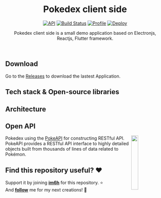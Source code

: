 <h1 align="center">Pokedex client side</h1>

<p align="center">
  <a href="https://android-arsenal.com/api?level=21"><img alt="API" src="https://img.shields.io/badge/API-21%2B-brightgreen.svg?style=flat"/></a>
  <a href="https://github.com/skydoves/Pokedex/actions"><img alt="Build Status" src="https://github.com/skydoves/Pokedex/workflows/Android%20CI/badge.svg"/></a> 
  <a href="https://github.com/skydoves"><img alt="Profile" src="https://skydoves.github.io/badges/skydoves.svg"/></a> 
  <a href="https://app.netlify.com/sites/relaxed-blackwell-c5c15f/deploys">
    <img alt="Deploy" src="https://api.netlify.com/api/v1/badges/8b391171-a860-47e8-be6c-445cf4f32cdf/deploy-status">
  </a>
</p>

<p align="center">  
Pokedex client side is a small demo application based on Electronjs, Reactjs, Flutter framework.
</p>
</br>

<p align="center">
</p>

## Download

Go to the [Releases](https://bitbucket.org/im6h/pokedex_client/releases) to download the lastest Application.

## Tech stack & Open-source libraries

## Architecture

## Open API

<img src="https://user-images.githubusercontent.com/24237865/83422649-d1b1d980-a464-11ea-8c91-a24fdf89cd6b.png" align="right" width="21%"/>

Pokedex using the [PokeAPI](https://pokeapi.co/) for constructing RESTful API.<br>
PokeAPI provides a RESTful API interface to highly detailed objects built from thousands of lines of data related to Pokémon.

## Find this repository useful? :heart:

Support it by joining **[im6h](https://github.com/im6h/pokedex_client)** for this repository. :star: <br>
And **[follow](https://github.com/im6h)** me for my next creations! 🤩
